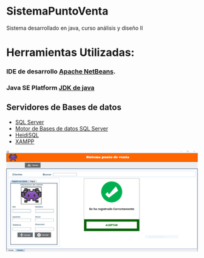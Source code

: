 # SistemaPuntoVenta
Sistema desarrollado en java, curso análisis y diseño II

# Herramientas Utilizadas:

### IDE de desarrollo [Apache NetBeans](https://netbeans.apache.org/download/index.html).
### Java SE Platform [JDK de java](https://www.oracle.com/java/technologies/javase-downloads.html)

## Servidores de Bases de datos
* [SQL Server](https://www.microsoft.com/es-es/sql-server/sql-server-downloads)
* [Motor de Bases de datos SQL Server](https://docs.microsoft.com/en-us/sql/ssms/download-sql-server-management-studio-ssms?view=sql-server-2017)
* [HeidiSQL](https://www.heidisql.com/)
* [XAMPP](https://www.apachefriends.org/es/index.html)

![](https://github.com/elmergustavo/SistemaPuntoVenta/blob/master/Capturas/1.PNG)
